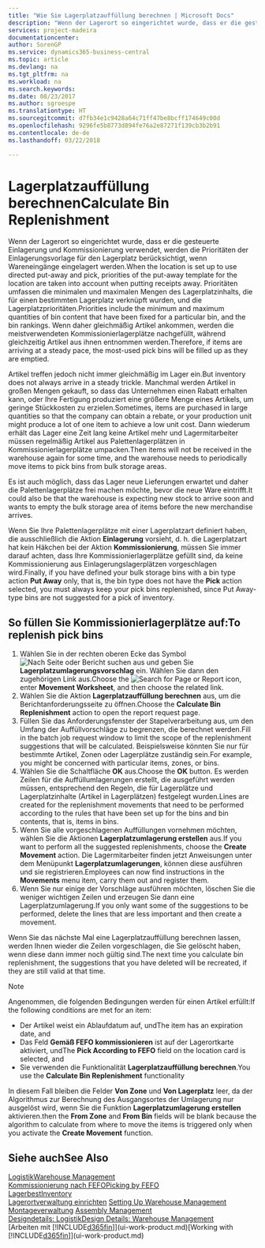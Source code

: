 ```yaml
---
title: "Wie Sie Lagerplatzauffüllung berechnen | Microsoft Docs"
description: "Wenn der Lagerort so eingerichtet wurde, dass er die gesteuerte Einlagerung und Kommissionierung verwendet, werden die Prioritäten der Einlagerungsvorlage für den Lagerplatz berücksichtigt, wenn Wareneingänge eingelagert werden."
services: project-madeira
documentationcenter: 
author: SorenGP
ms.service: dynamics365-business-central
ms.topic: article
ms.devlang: na
ms.tgt_pltfrm: na
ms.workload: na
ms.search.keywords: 
ms.date: 08/23/2017
ms.author: sgroespe
ms.translationtype: HT
ms.sourcegitcommit: d7fb34e1c9428a64c71ff47be8bcff174649c00d
ms.openlocfilehash: 9296fe5b8773d894fe76a2e87271f139cb3b2b91
ms.contentlocale: de-de
ms.lasthandoff: 03/22/2018

---
```

# <a name="calculate-bin-replenishment"></a><span data-ttu-id="24fe9-103">Lagerplatzauffüllung berechnen</span><span class="sxs-lookup"><span data-stu-id="24fe9-103">Calculate Bin Replenishment</span></span>
<span data-ttu-id="24fe9-104">Wenn der Lagerort so eingerichtet wurde, dass er die gesteuerte Einlagerung und Kommissionierung verwendet, werden die Prioritäten der Einlagerungsvorlage für den Lagerplatz berücksichtigt, wenn Wareneingänge eingelagert werden.</span><span class="sxs-lookup"><span data-stu-id="24fe9-104">When the location is set up to use directed put-away and pick, priorities of the put-away template for the location are taken into account when putting receipts away.</span></span> <span data-ttu-id="24fe9-105">Prioritäten umfassen die minimalen und maximalen Mengen des Lagerplatzinhalts, die für einen bestimmten Lagerplatz verknüpft wurden, und die Lagerplatzprioritäten.</span><span class="sxs-lookup"><span data-stu-id="24fe9-105">Priorities include the minimum and maximum quantities of bin content that have been fixed for a particular bin, and the bin rankings.</span></span> <span data-ttu-id="24fe9-106">Wenn daher gleichmäßig Artikel ankommen, werden die meistverwendeten Kommissionierlagerplätze nachgefüllt, während gleichzeitig Artikel aus ihnen entnommen werden.</span><span class="sxs-lookup"><span data-stu-id="24fe9-106">Therefore, if items are arriving at a steady pace, the most-used pick bins will be filled up as they are emptied.</span></span>  

<span data-ttu-id="24fe9-107">Artikel treffen jedoch nicht immer gleichmäßig im Lager ein.</span><span class="sxs-lookup"><span data-stu-id="24fe9-107">But inventory does not always arrive in a steady trickle.</span></span> <span data-ttu-id="24fe9-108">Manchmal werden Artikel in großen Mengen gekauft, so dass das Unternehmen einen Rabatt erhalten kann, oder Ihre Fertigung produziert eine größere Menge eines Artikels, um geringe Stückkosten zu erzielen.</span><span class="sxs-lookup"><span data-stu-id="24fe9-108">Sometimes, items are purchased in large quantities so that the company can obtain a rebate, or your production unit might produce a lot of one item to achieve a low unit cost.</span></span> <span data-ttu-id="24fe9-109">Dann wiederum erhält das Lager eine Zeit lang keine Artikel mehr und Lagermitarbeiter müssen regelmäßig Artikel aus Palettenlagerplätzen in Kommissionierlagerplätze umpacken.</span><span class="sxs-lookup"><span data-stu-id="24fe9-109">Then items will not be received in the warehouse again for some time, and the warehouse needs to periodically move items to pick bins from bulk storage areas.</span></span>  

<span data-ttu-id="24fe9-110">Es ist auch möglich, dass das Lager neue Lieferungen erwartet und daher die Palettenlagerplätze frei machen möchte, bevor die neue Ware eintrifft.</span><span class="sxs-lookup"><span data-stu-id="24fe9-110">It could also be that the warehouse is expecting new stock to arrive soon and wants to empty the bulk storage area of items before the new merchandise arrives.</span></span>  

<span data-ttu-id="24fe9-111">Wenn Sie Ihre Palettenlagerplätze mit einer Lagerplatzart definiert haben, die ausschließlich die Aktion **Einlagerung** vorsieht, d. h. die Lagerplatzart hat kein Häkchen bei der Aktion **Kommissionierung**, müssen Sie immer darauf achten, dass Ihre Kommissionierlagerplätze gefüllt sind, da keine Kommissionierung aus Einlagerungslagerplätzen vorgeschlagen wird.</span><span class="sxs-lookup"><span data-stu-id="24fe9-111">Finally, if you have defined your bulk storage bins with a bin type action **Put Away** only, that is, the bin type does not have the **Pick** action selected, you must always keep your pick bins replenished, since Put Away-type bins are not suggested for a pick of inventory.</span></span>  

## <a name="to-replenish-pick-bins"></a><span data-ttu-id="24fe9-112">So füllen Sie Kommissionierlagerplätze auf:</span><span class="sxs-lookup"><span data-stu-id="24fe9-112">To replenish pick bins</span></span>  
1.  <span data-ttu-id="24fe9-113">Wählen Sie in der rechten oberen Ecke das Symbol ![Nach Seite oder Bericht suchen](media/ui-search/search_small.png "Symbol Nach Seite oder Bericht suchen") aus und geben Sie **Lagerplatzumlagerungsvorschlag** ein. Wählen Sie dann den zugehörigen Link aus.</span><span class="sxs-lookup"><span data-stu-id="24fe9-113">Choose the ![Search for Page or Report](media/ui-search/search_small.png "Search for Page or Report icon") icon, enter **Movement Worksheet**, and then choose the related link.</span></span>  
2.  <span data-ttu-id="24fe9-114">Wählen Sie die Aktion **Lagerplatzauffüllung berechnen** aus, um die Berichtanforderungsseite zu öffnen.</span><span class="sxs-lookup"><span data-stu-id="24fe9-114">Choose the **Calculate Bin Replenishment** action to open the report request page.</span></span>  
3.  <span data-ttu-id="24fe9-115">Füllen Sie das Anforderungsfenster der Stapelverarbeitung aus, um den Umfang der Auffüllvorschläge zu begrenzen, die berechnet werden.</span><span class="sxs-lookup"><span data-stu-id="24fe9-115">Fill in the batch job request window to limit the scope of the replenishment suggestions that will be calculated.</span></span> <span data-ttu-id="24fe9-116">Beispielsweise könnten Sie nur für bestimmte Artikel, Zonen oder Lagerplätze zuständig sein.</span><span class="sxs-lookup"><span data-stu-id="24fe9-116">For example, you might be concerned with particular items, zones, or bins.</span></span>  
4.  <span data-ttu-id="24fe9-117">Wählen Sie die Schaltfläche **OK** aus.</span><span class="sxs-lookup"><span data-stu-id="24fe9-117">Choose the **OK** button.</span></span> <span data-ttu-id="24fe9-118">Es werden Zeilen für die Auffüllumlagerungen erstellt, die ausgeführt werden müssen, entsprechend den Regeln, die für Lagerplätze und Lagerplatzinhalte (Artikel in Lagerplätzen) festgelegt wurden.</span><span class="sxs-lookup"><span data-stu-id="24fe9-118">Lines are created for the replenishment movements that need to be performed according to the rules that have been set up for the bins and bin contents, that is, items in bins.</span></span>  
5.  <span data-ttu-id="24fe9-119">Wenn Sie alle vorgeschlagenen Auffüllungen vornehmen möchten, wählen Sie die Aktionen **Lagerplatzumlagerung erstellen** aus.</span><span class="sxs-lookup"><span data-stu-id="24fe9-119">If you want to perform all the suggested replenishments, choose the **Create Movement** action.</span></span> <span data-ttu-id="24fe9-120">Die Lagermitarbeiter finden jetzt Anweisungen unter dem Menüpunkt **Lagerplatzumlagerungen**, können diese ausführen und sie registrieren.</span><span class="sxs-lookup"><span data-stu-id="24fe9-120">Employees can now find instructions in the **Movements** menu item, carry them out and register them.</span></span>  
6.  <span data-ttu-id="24fe9-121">Wenn Sie nur einige der Vorschläge ausführen möchten, löschen Sie die weniger wichtigen Zeilen und erzeugen Sie dann eine Lagerplatzumlagerung.</span><span class="sxs-lookup"><span data-stu-id="24fe9-121">If you only want some of the suggestions to be performed, delete the lines that are less important and then create a movement.</span></span>  

<span data-ttu-id="24fe9-122">Wenn Sie das nächste Mal eine Lagerplatzauffüllung berechnen lassen, werden Ihnen wieder die Zeilen vorgeschlagen, die Sie gelöscht haben, wenn diese dann immer noch gültig sind.</span><span class="sxs-lookup"><span data-stu-id="24fe9-122">The next time you calculate bin replenishment, the suggestions that you have deleted will be recreated, if they are still valid at that time.</span></span>  

> [!NOTE]  
>  <span data-ttu-id="24fe9-123">Angenommen, die folgenden Bedingungen werden für einen Artikel erfüllt:</span><span class="sxs-lookup"><span data-stu-id="24fe9-123">If the following conditions are met for an item:</span></span>  
>   
>  -   <span data-ttu-id="24fe9-124">Der Artikel weist ein Ablaufdatum auf, und</span><span class="sxs-lookup"><span data-stu-id="24fe9-124">The item has an expiration date, and</span></span>  
> -   <span data-ttu-id="24fe9-125">Das Feld **Gemäß FEFO kommissionieren** ist auf der Lagerortkarte aktiviert, und</span><span class="sxs-lookup"><span data-stu-id="24fe9-125">The **Pick According to FEFO** field on the location card is selected, and</span></span>  
> -   <span data-ttu-id="24fe9-126">Sie verwenden die Funktionalität **Lagerplatzauffüllung berechnen**.</span><span class="sxs-lookup"><span data-stu-id="24fe9-126">You use the **Calculate Bin Replenishment** functionality</span></span>  
>   
>  <span data-ttu-id="24fe9-127">In diesem Fall bleiben die Felder **Von Zone** und **Von Lagerplatz** leer, da der Algorithmus zur Berechnung des Ausgangsortes der Umlagerung nur ausgelöst wird, wenn Sie die Funktion **Lagerplatzumlagerung erstellen** aktivieren.</span><span class="sxs-lookup"><span data-stu-id="24fe9-127">then the **From Zone** and **From Bin** fields will be blank because the algorithm to calculate from where to move the items is triggered only when you activate the **Create Movement** function.</span></span>  

## <a name="see-also"></a><span data-ttu-id="24fe9-128">Siehe auch</span><span class="sxs-lookup"><span data-stu-id="24fe9-128">See Also</span></span>  
[<span data-ttu-id="24fe9-129">Logistik</span><span class="sxs-lookup"><span data-stu-id="24fe9-129">Warehouse Management</span></span>](warehouse-manage-warehouse.md)  
[<span data-ttu-id="24fe9-130">Kommissionierung nach FEFO</span><span class="sxs-lookup"><span data-stu-id="24fe9-130">Picking by FEFO</span></span>](warehouse-picking-by-fefo.md)  
[<span data-ttu-id="24fe9-131">Lagerbest</span><span class="sxs-lookup"><span data-stu-id="24fe9-131">Inventory</span></span>](inventory-manage-inventory.md)  
<span data-ttu-id="24fe9-132">[Lagerortverwaltung einrichten](warehouse-setup-warehouse.md)   </span><span class="sxs-lookup"><span data-stu-id="24fe9-132">[Setting Up Warehouse Management](warehouse-setup-warehouse.md)   </span></span>  
<span data-ttu-id="24fe9-133">[Montageverwaltung](assembly-assemble-items.md)  </span><span class="sxs-lookup"><span data-stu-id="24fe9-133">[Assembly Management](assembly-assemble-items.md)  </span></span>  
[<span data-ttu-id="24fe9-134">Designdetails: Logistik</span><span class="sxs-lookup"><span data-stu-id="24fe9-134">Design Details: Warehouse Management</span></span>](design-details-warehouse-management.md)  
<span data-ttu-id="24fe9-135">[Arbeiten mit [!INCLUDE[d365fin](includes/d365fin_md.md)]](ui-work-product.md)</span><span class="sxs-lookup"><span data-stu-id="24fe9-135">[Working with [!INCLUDE[d365fin](includes/d365fin_md.md)]](ui-work-product.md)</span></span>

